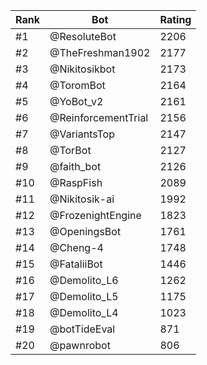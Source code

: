 Rank|Bot|Rating
---|---|---
#1|@ResoluteBot|2206
#2|@TheFreshman1902|2177
#3|@Nikitosikbot|2173
#4|@ToromBot|2164
#5|@YoBot_v2|2161
#6|@ReinforcementTrial|2156
#7|@VariantsTop|2147
#8|@TorBot|2127
#9|@faith_bot|2126
#10|@RaspFish|2089
#11|@Nikitosik-ai|1992
#12|@FrozenightEngine|1823
#13|@OpeningsBot|1761
#14|@Cheng-4|1748
#15|@FataliiBot|1446
#16|@Demolito_L6|1262
#17|@Demolito_L5|1175
#18|@Demolito_L4|1023
#19|@botTideEval|871
#20|@pawnrobot|806
